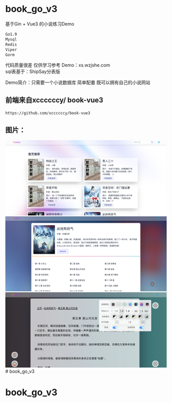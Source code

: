 # book_go_v3
基于Gin + Vue3 的小说练习Demo
```使用到技术栈
Go1.9 
Mysql 
Redis
Viper
Gorm
```
代码质量很差 仅供学习参考
Demo：xs.wzjshe.com  
sql表基于：ShipSay分表版

Demo简介：只需要一个小说数据库 简单配置
既可以拥有自己的小说网站  

## 前端来自xccccccy/ book-vue3
    https://github.com/xccccccy/book-vue3
## 图片：
![img.png](img.png)![img_1.png](img_1.png)![img_2.png](img_2.png)# book_go_v3
# book_go_v3

